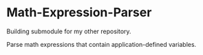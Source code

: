 # Math-Expression-Parser

Building submodule for my other repository.

Parse math expressions that contain application-defined variables.
